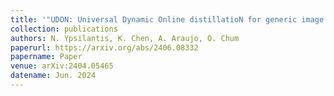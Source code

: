 ```yaml
---
title: '"UDON: Universal Dynamic Online distillatioN for generic image representations,"'
collection: publications
authors: N. Ypsilantis, K. Chen, A. Araujo, O. Chum
paperurl: https://arxiv.org/abs/2406.08332
papername: Paper
venue: arXiv:2404.05465
datename: Jun. 2024
---
```

